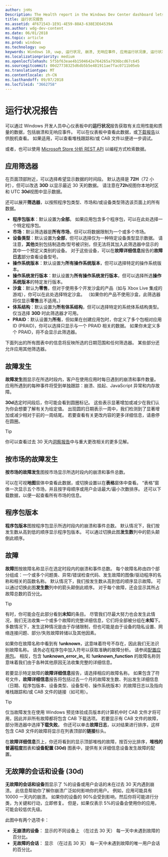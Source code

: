 ```yaml
---
author: jnHs
Description: The Health report in the Windows Dev Center dashboard lets you get data related to the performance and quality of your app, including crashes and unresponsive events.
title: 运行状况报告
ms.assetid: 4F671543-1E91-4E59-88A3-638E3E64539A
ms.author: wdg-dev-content
ms.date: 06/01/2018
ms.topic: article
ms.prod: windows
ms.technology: uwp
keywords: Windows 10, uwp, 运行状况, 崩溃, 无响应事件, 应用运行状况康, 运行状况数据, 堆栈跟踪, cab 文件, 失败, 故障, pdb, 符号
ms.localizationpriority: medium
ms.openlocfilehash: 5f5bf63eae4b1504642e764265a7936bcd67c645
ms.sourcegitcommit: 00d27738325d6db5b5e481911ae7fac0711b05eb
ms.translationtype: MT
ms.contentlocale: zh-CN
ms.lasthandoff: 09/07/2018
ms.locfileid: "3662758"
---
```

# <a name="health-report"></a>运行状况报告

可以通过 Windows 开发人员中心仪表板中的**运行状况**报告获取有关应用性能和质量的数据，包括崩溃和无响应事件。 可以在仪表板中查看此数据，或[下载报告](download-analytic-reports.md)以供脱机查看。 如果适用，可以查看堆栈跟踪和/或 CAB 文件以便进一步调试。

或者，也可以使用 [Microsoft Store 分析 REST API](../monetize/access-analytics-data-using-windows-store-services.md) 以编程方式检索数据。


## <a name="apply-filters"></a>应用筛选器

在页面顶部附近，可以选择希望显示数据的时间段。 默认选择是 **72H**（72 小时），但可以改选 **30D** 以显示最近 30 天的数据。 请注意在**72h**视图你本地时区和 UTC **30d**视图中显示数据。

还可以展开**筛选器**，以按照程序包类型、市场和/或设备类型筛选该页面上的所有数据。

-   **程序包版本**：默认设置为**全部**。 如果应用包含多个程序包，可以在此处选择一个特定程序包。
-   **市场**：默认筛选器是**所有市场**，但可以将数据限制为一个或多个市场。
-   **设备类型**：默认设置为**全部**，但可以选择仅为一种特定设备类型显示数据。 请注意，**其他**类别包括制造商/型号被识别，但无法将其加入此筛选器中显示的其中一个预定义类别的设备。 对于这些设备，可以在**故障详细信息**报告的**故障日志**部分查看设备型号。  
-   **操作系统版本**：默认设置为**所有操作系统版本**，但可以选择特定的操作系统版本。
-   **操作系统发行版本**：默认设置为**所有操作系统发行版本**，但可以选择所选**操作系统版本**的特定发行版本。
-   **沙盒**：默认为**零售**，但对于使用多个开发沙盒的产品（如与 Xbox Live 集成的游戏），你可以在此处选择特定沙盒。 （如果你的产品不使用沙盒，此筛选器将仅显示**零售**且不适用。）
-   **体系结构**：默认设置为**所有体系结构**，但可以选择特定的系统体系结构类型。 仅当选择 **30D** 时此筛选器才可用。
-   **PRAID**：默认设置为**所有**，但如果在创建应用包时，你定义了多个包相对应用 ID (PRAID)，你可以选择只显示与一个 PRAID 相关的数据。 如果你未定义多个 PRAID，将不会显示此筛选器。

下面列出的所有图表中的信息将反映所选的日期范围和任何筛选器。 某些部分还允许应用其他筛选器。


## <a name="failure-hits"></a>故障发生

**故障发生**图显示在所选时段内，客户在使用应用时每日遇到的崩溃和事件数量。 应用所遇到的每种事件将受到单独跟踪：崩溃、挂起、JavaScript 异常和内存故障。

**30d**选定时间段后，你可能会看到圆圈标记。 这些表示显著增加或减少在我们认为你会想要了解有关为给定值。 出现圆的日期表示一周中，我们检测到了显著增加或减少相对于前的一周结尾。 若要查看有关更改内容的更多详细信息，请悬停在圆圈。  

> [!TIP]
> 你可以查看过去 30 天内[洞察报告](insights-report.md)中与重大更改相关的更多见解。

## <a name="failure-hits-by-market"></a>按市场的故障发生

**按市场的故障发生**图按市场显示所选时段内的崩溃和事件总数。

可以在可视**地图**窗体中查看此数据，或切换设置以在**表格**窗体中查看。 “表格”窗体一次显示五个市场，并且按字母顺序或用户会话最大/最小次数排序。 还可以下载数据，以便一起查看所有市场的信息。


## <a name="package-version"></a>程序包版本

**程序包版本**图按程序包显示所选时段内的崩溃和事件总数。 默认情况下，我们按发生数从高到低的顺序显示程序包版本。 可以通过切换此图**发生数**列中的箭头颠倒此顺序。

## <a name="failures"></a>故障

**故障**图按故障名称显示在选定时段内的崩溃和事件总数。 每个故障名称由四个部分组成：一个或多个问题类、异常/错误检查代码、发生故障的图像/驱动程序的名称和相关的函数名称。 默认情况下，我们按发生数从高到低的顺序显示故障。 可以通过切换此图**发生数**列中的箭头颠倒此顺序。 对于每个故障，还会显示其所占故障总数的百分比。

> [!TIP]
> 有时，你可能会在此部分看到**未知**的条目。 尽管我们尽最大努力也会发生此情况，我们无法收集一个或多个故障的完整详细信息，它们将全部被分组在**未知**下。 多数情况下，发生这种情况是由于存储限制，但也可能是由于设备的隐私设置、网络连接问题、部分/失败故障转储以及其他因素。
>
> 如果你在故障名称中看到有 **!unknown**，这意味着符号不存在，因此我们无法识别故障名称。 请务必在程序包中加入符号以获取准确的故障分析。 请参阅[配置应用包](../packaging/packaging-uwp-apps.md#configure-an-app-package)。 相反，包含 **!unknown_error_in_** 和 **!unknown_function** 的故障名称则意味着我们由于各种其他原因无法收集完整的详细信息。

若要显示特定故障的**故障详细信息**报告，请选择相应的故障名称。 如果包含了符号文件，**故障详细信息**报告将包括过去一个月的故障发生数、列出发生详细信息（日期、程序包版本、设备类型、设备型号、操作系统版本）的故障日志以及指向堆栈跟踪和/或 CAB 文件的链接（如可用）。

> [!TIP]
> 仅当故障发生在使用 Windows 预览体验成员版本的计算机中时 CAB 文件才将可用，因此并非所有故障都将包含 CAB 下载选项。 若要显示有 CAB 文件的故障，部分筛选器中选择**下载失败**。 你还可以单击**故障日志**，以对结果进行排序，这样包含 CAB 文件的故障将显示在列表顶部的**链接**标头。

在**故障详细信息**页上，你还将看到的显示顶部堆栈的故障，按百分比排序，**堆栈的普遍程度**图表和**设备配置 (30d)** 图表中，提供有关详细信息设备发生故障的配置。 


## <a name="crash-free-sessions-and-devices-30d"></a>无故障的会话和设备 (30d)

**无故障的会话和设备**图显示了 %的设备或用户会话的未在过去 30 天内遇到崩溃。 此信息帮助你了解你崩溃广泛如何影响你的用户。 例如，应用可能具有 10000 一天内的崩溃。 如果你的设备的 90%会受到影响，然后你将可能进行分类，为关键和行动，立即修复。 但是，如果仅表示 5%的设备会使用你的应用，可能会较低优先级。

此图中有两个选项卡：
- **无崩溃的设备**： 显示的不同设备上 （在过去 30 天） 每一天中未遇到故障的百分比。
- **无故障的会话**： 显示 （在过去 30 天） 每一天中未遇到故障的唯一用户会话的百分比。


 

 
